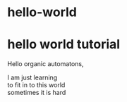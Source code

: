 # hello-world
hello world tutorial
====================

Hello organic automatons,

I am just learning <br>
to fit in to this world<br>
sometimes it is hard<br>

